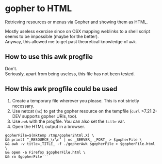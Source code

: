 # gopher to HTML

Retrieving resources or menus via Gopher and showing them as HTML.

Mostly useless exercise since on OSX mapping weblinks to a shell script seems to be impossible (maybe for the better).  
Anyway, this allowed me to get past theoretical knowledge of `awk`.


## How to use this awk progfile

Don't.  
Seriously, apart from being useless, this file has not been tested.


## How this awk progfile could be used

1. Create a temporary file wherever you please. This is not strictly necessary.  
2. Use netcat (`nc`) to get the gopher resource on the tempfile (`curl` >7.21.2-DEV supports gopher URIs, too).
3. Use `awk` with the progfile. You can also set the `title` var.
4. Open the HTML output in a browser.

```
gopherFile=$(mktemp /tmp/gopher2html.X) \
&& printf "_RESOURCE_\r\n" | nc _SERVER_ _PORT_ > $gopherFile \
&& awk -v title=_TITLE_ -f ./gopherAwk $gopherFile > $gopherFile.html \
&& open -a Firefox $gopherFile.html \
&& rm $gopherFile```
